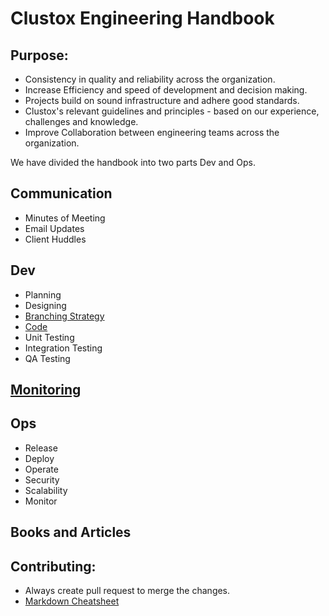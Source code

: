 # Clustox Engineering Handbook

## Purpose:

* Consistency in quality and reliability across the organization.  
* Increase Efficiency and speed of development and decision making.  
* Projects build on sound infrastructure and adhere good standards.
* Clustox's relevant guidelines and principles - based on our experience, challenges and knowledge. 
* Improve Collaboration between engineering teams across the organization. 

We have divided the handbook into two parts Dev and Ops.

## Communication
  * Minutes of Meeting
  * Email Updates
  * Client Huddles
## Dev
   * Planning 
   * Designing
   * [Branching Strategy](/dev/branching_staregy/index.md)
   * [Code](https://github.com/Clustox/handbook/blob/main/dev/code/index.md)
   * Unit Testing
   * Integration Testing 
   * QA Testing
## [Monitoring](/Monitoring/index.md)
## Ops
   * Release
   * Deploy
   * Operate
   * Security
   * Scalability
   * Monitor


## Books and Articles







## Contributing:
* Always create pull request to merge the changes. 
* [Markdown Cheatsheet](https://github.com/tchapi/markdown-cheatsheet)
